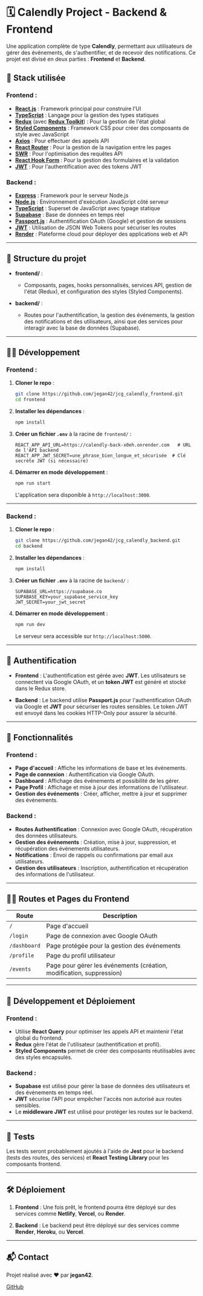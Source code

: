 # 🗓️ **Calendly Project** - Backend & Frontend

Une application complète de type **Calendly**, permettant aux utilisateurs de gérer des événements, de s'authentifier, et de recevoir des notifications. Ce projet est divisé en deux parties : **Frontend** et **Backend**.

## 🚀 **Stack utilisée**

### **Frontend** :
- **[React.js](https://reactjs.org/)** : Framework principal pour construire l'UI
- **[TypeScript](https://www.typescriptlang.org/)** : Langage pour la gestion des types statiques
- **[Redux](https://redux.js.org)** (avec **[Redux Toolkit](https://redux-toolkit.js.org/)**) : Pour la gestion de l'état global
- **[Styled Components](https://styled-components.com/)** : Framework CSS pour créer des composants de style avec JavaScript
- **[Axios](https://axios-http.com/)** : Pour effectuer des appels API
- **[React Router](https://reactrouter.com/)** : Pour la gestion de la navigation entre les pages
- **[SWR](https://swr.vercel.app/)** : Pour l'optimisation des requêtes API
- **[React Hook Form](https://react-hook-form.com/)** : Pour la gestion des formulaires et la validation
- **[JWT](https://jwt.io/)** : Pour l'authentification avec des tokens JWT

### **Backend** :
- **[Express](https://expressjs.com/)** : Framework pour le serveur Node.js
- **[Node.js](https://nodejs.org)** : Environnement d'exécution JavaScript côté serveur
- **[TypeScript](https://www.typescriptlang.org/)** : Superset de JavaScript avec typage statique
- **[Supabase](https://supabase.io/)** : Base de données en temps réel
- **[Passport.js](https://www.passportjs.org/)** : Authentification OAuth (Google) et gestion de sessions
- **[JWT](https://jwt.io/)** : Utilisation de JSON Web Tokens pour sécuriser les routes
- **[Render](https://render.com)** : Plateforme cloud pour déployer des applications web et API

---

## 📁 **Structure du projet**

* **frontend/** : 
  * Composants, pages, hooks personnalisés, services API, gestion de l'état (Redux), et configuration des styles (Styled Components).
  
* **backend/** :
  * Routes pour l'authentification, la gestion des événements, la gestion des notifications et des utilisateurs, ainsi que des services pour interagir avec la base de données (Supabase).

---

## 🧑‍💻 **Développement**

### **Frontend** :
1. **Cloner le repo** :
    ```bash
    git clone https://github.com/jegan42/jcg_calendly_frontend.git
    cd frontend
    ```

2. **Installer les dépendances** :
    ```bash
    npm install
    ```

3. **Créer un fichier `.env`** à la racine de `frontend/` :
    ```env
    REACT_APP_API_URL=https://calendly-back-x0eh.onrender.com   # URL de l'API backend
    REACT_APP_JWT_SECRET=une_phrase_bien_longue_et_sécurisée  # Clé secrète JWT (si nécessaire)
    ```

4. **Démarrer en mode développement** :
    ```bash
    npm run start
    ```
    L'application sera disponible à `http://localhost:3000`.

---

### **Backend** :
1. **Cloner le repo** :
    ```bash
    git clone https://github.com/jegan42/jcg_calendly_backend.git
    cd backend
    ```

2. **Installer les dépendances** :
    ```bash
    npm install
    ```

3. **Créer un fichier `.env`** à la racine de `backend/` :
    ```env
    SUPABASE_URL=https://supabase.co
    SUPABASE_KEY=your_supabase_service_key
    JWT_SECRET=your_jwt_secret
    ```

4. **Démarrer en mode développement** :
    ```bash
    npm run dev
    ```
    Le serveur sera accessible sur `http://localhost:5000`.

---

## 🔐 **Authentification**

- **Frontend** : L'authentification est gérée avec **JWT**. Les utilisateurs se connectent via Google OAuth, et un **token JWT** est généré et stocké dans le Redux store.
  
- **Backend** : Le backend utilise **Passport.js** pour l'authentification OAuth via Google et **JWT** pour sécuriser les routes sensibles. Le token JWT est envoyé dans les cookies HTTP-Only pour assurer la sécurité.

---

## 🧩 **Fonctionnalités**

### **Frontend** :
- **Page d'accueil** : Affiche les informations de base et les événements.
- **Page de connexion** : Authentification via Google OAuth.
- **Dashboard** : Affichage des événements et possibilité de les gérer.
- **Page Profil** : Affichage et mise à jour des informations de l'utilisateur.
- **Gestion des événements** : Créer, afficher, mettre à jour et supprimer des événements.

### **Backend** :
- **Routes Authentification** : Connexion avec Google OAuth, récupération des données utilisateurs.
- **Gestion des événements** : Création, mise à jour, suppression, et récupération des événements utilisateurs.
- **Notifications** : Envoi de rappels ou confirmations par email aux utilisateurs.
- **Gestion des utilisateurs** : Inscription, authentification et récupération des informations de l'utilisateur.

---

## 🧑‍💻 **Routes et Pages du Frontend**

| Route  | Description |
| ------------- | ------------- |
| `/`  | Page d'accueil  |
| `/login`  | Page de connexion avec Google OAuth |
| `/dashboard`  | Page protégée pour la gestion des événements  |
| `/profile`  | Page du profil utilisateur  |
| `/events`  | Page pour gérer les événements (création, modification, suppression) |

---

## 🔧 **Développement et Déploiement**

### **Frontend** :
- Utilise **React Query** pour optimiser les appels API et maintenir l'état global du frontend.
- **Redux** gère l'état de l'utilisateur (authentification et profil).
- **Styled Components** permet de créer des composants réutilisables avec des styles encapsulés.

### **Backend** :
- **Supabase** est utilisé pour gérer la base de données des utilisateurs et des événements en temps réel.
- **JWT** sécurise l'API pour empêcher l'accès non autorisé aux routes sensibles.
- Le **middleware JWT** est utilisé pour protéger les routes sur le backend.

---

## 🧪 **Tests**

Les tests seront probablement ajoutés à l'aide de **Jest** pour le backend (tests des routes, des services) et **React Testing Library** pour les composants frontend.

---

## 🛠 **Déploiement**

1. **Frontend** : Une fois prêt, le frontend pourra être déployé sur des services comme **Netlify**, **Vercel**, ou **Render**.

2. **Backend** : Le backend peut être déployé sur des services comme **Render**, **Heroku**, ou **Vercel**.

---

## 📬 **Contact**

Projet réalisé avec ❤️ par **jegan42**.

[GitHub](https://github.com/jegan42)

